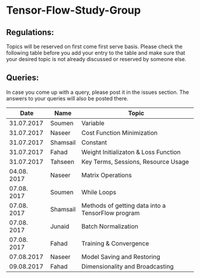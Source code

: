 # Tensor-Flow-Study-Group

## Regulations:
Topics will be reserved on first come first serve basis. Please check the following table before you add your entry to the table and make sure that your desired topic is not already discussed or reserved by someone else.

## Queries:
In case you come up with a query, please post it in the issues section. The answers to your queries will also be posted there.

| Date  | Name | Topic |
| ------------- | ------------- | ------------- |
| 31.07.2017  | Soumen   | Variable  |
| 31.07.2017  | Naseer   | Cost Function Minimization |
| 31.07.2017  | Shamsail | Constant |
| 31.07.2017  | Fahad    | Weight Initializaton & Loss Function |
| 31.07.2017  | Tahseen  | Key Terms, Sessions, Resource Usage |
| 04.08. 2017 | Naseer   | Matrix Operations |
| 07.08. 2017 | Soumen   | While Loops |
| 07.08. 2017 | Shamsail | Methods of getting data into a TensorFlow program |
| 07.08. 2017 | Junaid   | Batch Normalization |
| 07.08. 2017 | Fahad    | Training & Convergence |
| 07.08.2017  | Naseer   | Model Saving and Restoring |
| 09.08.2017  | Fahad    | Dimensionality and Broadcasting |
